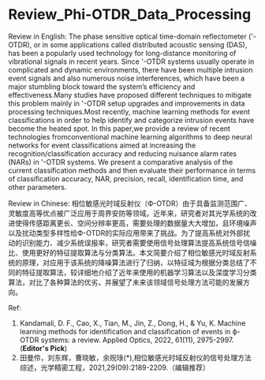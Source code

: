 # Review_Phi-OTDR_Data_Processing

Review in English: The phase sensitive optical time-domain reflectometer ('-OTDR), or in some applications called distributed acoustic sensing (DAS), has been a popularly used technology for long-distance monitoring of vibrational signals in recent years. Since '-OTDR systems usually operate in complicated and dynamic environments, there have been multiple intrusion event signals and also numerous noise interferences, which have been a major stumbling block toward the system’s efficiency and effectiveness.Many studies have proposed different techniques to mitigate this problem mainly in '-OTDR setup upgrades and improvements in data processing techniques.Most recently, machine learning methods for event classifications in order to help identify and categorize intrusion events have become the heated spot. In this paper,we provide a review of recent technologies fromconventional machine learning algorithms to deep neural networks for event classifications aimed at increasing the recognition/classification accuracy and reducing nuisance alarm rates (NARs) in '-OTDR systems. We present a comparative analysis of the current classification methods and then evaluate their performance in terms of classification accuracy, NAR, precision, recall, identification time, and other parameters.

Review in Chinese: 相位敏感光时域反射仪（Ф-OTDR）由于具备监测范围广、灵敏度高等优点被广泛应用于周界安防等领域。近年来，研究者对其光学系统的改进使得传感距离更长、空间分辨率更高，需要处理的数据量大大增加，且环境噪声以及扰动类型多样性给Ф-OTDR的实际应用带来了挑战。为了提高系统对外部扰动的识别能力、减少系统误报率，研究者需要使用信号处理算法提高系统信号信噪比、使用更好的特征提取算法与分类算法。本文简要介绍了相位敏感光时域反射系统的原理，对应用于该系统的降噪算法进行了归纳，以特征域为根据分类总结了不同的特征提取算法，较详细地介绍了近年来使用的机器学习算法以及深度学习分类算法，对比了各种算法的优劣，并展望了未来该领域信号处理方法可能的发展方向。

Ref: 
1. Kandamali, D. F., Cao, X., Tian, M., Jin, Z., Dong, H., & Yu, K. Machine learning methods for identification and classification of events in ϕ-OTDR systems: a review. Applied Optics, 2022, 61(11), 2975-2997. (**Editor's Pick**)
2. 田曼伶，刘东辉，曹晓敏，余贶琭(*),相位敏感光时域反射仪的信号处理方法综述，光学精密工程，2021,29(09):2189-2209.（编辑推荐）
